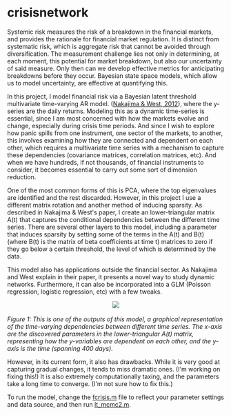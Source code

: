 # crisisnetwork

Systemic risk measures the risk of a breakdown in the financial markets, and provides the rationale for financial market regulation. It is distinct from systematic risk, which is aggregate risk that cannot be avoided through diversification. The measurement challenge lies not only in determining, at each moment, this potential for market breakdown, but also our uncertainty of said measure. Only then can we develop effective metrics for anticipating breakdowns before they occur. Bayesian state space models, which allow us to model uncertainty, are effective at quantifying this.

In this project, I model financial risk via a Bayesian latent threshold multivariate time-varying AR model. (<a href="http://ftp.stat.duke.edu/WorkingPapers/10-25.pdf">Nakajima & West, 2012</a>), where the y-series are the daily returns. Modeling this as a dynamic time-series is essential, since I am most concerned with how the markets evolve and change, especially during crisis time periods. And since I wish to explore how panic spills from one instrument, one sector of the markets, to another, this involves examining how they are connected and dependent on each other, which requires a multivariate time series with a mechanism to capture these dependencies (covariance matrices, correlation matrices, etc). And when we have hundreds, if not thousands, of financial instruments to consider, it becomes essential to carry out some sort of dimension reduction.

One of the most common forms of this is PCA, where the top eigenvalues are identified and the rest discarded. However, in this project I use a different matrix rotation and another method of inducing sparsity. As described in Nakajima & West's paper, I create an lower-triangular matrix A(t) that captures the conditional dependencies between the different time series. There are several other layers to this model, including a parameter that induces sparsity by setting some of the terms in the A(t) and B(t) (where B(t) is the matrix of beta coefficients at time t) matrices to zero if they go below a certain threshold, the level of which is determined by the data.

This model also has applications outside the financial sector. As Nakajima and West explain in their paper, it presents a novel way to study dynamic networks. Furthermore, it can also be incorporated into a GLM (Poisson regression, logistic regression, etc) with a few tweaks.

<center><img src="https://github.com/kkamb/crisisnetwork/blob/master/alphasurface.png"></center><br>
<i>Figure 1: This is one of the outputs of this model, a graphical representation of the time-varying dependencies between different time series. The x-axis are the discovered parameters in the lower-triangular A(t) matrix, representing how the y-variables are dependent on each other, and the y-axis is the time (spanning 400 days).</i>

However, in its current form, it also has drawbacks. While it is very good at capturing gradual changes, it tends to miss dramatic ones. (I'm working on fixing this!) It is also extremely computationally taxing, and the parameters take a long time to converge. (I'm not sure how to fix this.)

To run the model, change the <a href="https://github.com/kkamb/crisisnetwork/blob/master/fcrisis.m">fcrisis.m</a> file to reflect your parameter settings and data source, and then run <a href="https://github.com/kkamb/crisisnetwork/blob/master/lt_mcmc2.m">lt_mcmc2.m</a>.
